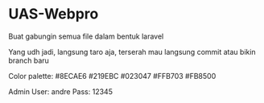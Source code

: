 # UAS-Webpro
Buat gabungin semua file dalam bentuk laravel

Yang udh jadi, langsung taro aja, terserah mau langsung commit atau bikin branch baru

Color palette: 
#8ECAE6
#219EBC
#023047
#FFB703
#FB8500

Admin
User: andre
Pass: 12345
